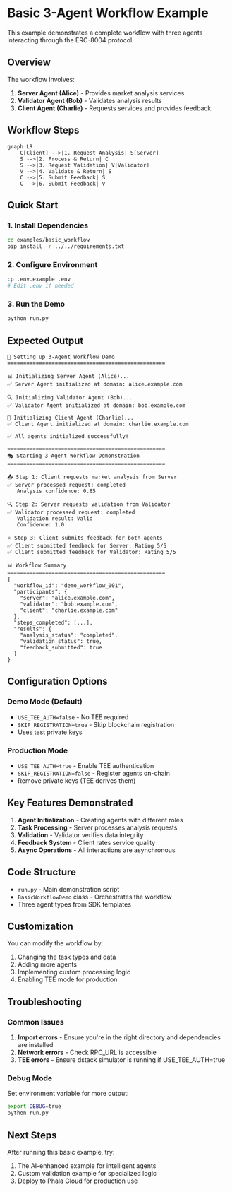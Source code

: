 # Basic 3-Agent Workflow Example

This example demonstrates a complete workflow with three agents interacting through the ERC-8004 protocol.

## Overview

The workflow involves:
1. **Server Agent (Alice)** - Provides market analysis services
2. **Validator Agent (Bob)** - Validates analysis results
3. **Client Agent (Charlie)** - Requests services and provides feedback

## Workflow Steps

```mermaid
graph LR
    C[Client] -->|1. Request Analysis| S[Server]
    S -->|2. Process & Return| C
    S -->|3. Request Validation| V[Validator]
    V -->|4. Validate & Return| S
    C -->|5. Submit Feedback| S
    C -->|6. Submit Feedback| V
```

## Quick Start

### 1. Install Dependencies
```bash
cd examples/basic_workflow
pip install -r ../../requirements.txt
```

### 2. Configure Environment
```bash
cp .env.example .env
# Edit .env if needed
```

### 3. Run the Demo
```bash
python run.py
```

## Expected Output

```
🚀 Setting up 3-Agent Workflow Demo
==================================================

📊 Initializing Server Agent (Alice)...
✅ Server Agent initialized at domain: alice.example.com

🔍 Initializing Validator Agent (Bob)...
✅ Validator Agent initialized at domain: bob.example.com

📝 Initializing Client Agent (Charlie)...
✅ Client Agent initialized at domain: charlie.example.com

✅ All agents initialized successfully!

==================================================
🎭 Starting 3-Agent Workflow Demonstration
==================================================

📤 Step 1: Client requests market analysis from Server
✅ Server processed request: completed
   Analysis confidence: 0.85

🔍 Step 2: Server requests validation from Validator
✅ Validator processed request: completed
   Validation result: Valid
   Confidence: 1.0

⭐ Step 3: Client submits feedback for both agents
✅ Client submitted feedback for Server: Rating 5/5
✅ Client submitted feedback for Validator: Rating 5/5

📊 Workflow Summary
==================================================
{
  "workflow_id": "demo_workflow_001",
  "participants": {
    "server": "alice.example.com",
    "validator": "bob.example.com",
    "client": "charlie.example.com"
  },
  "steps_completed": [...],
  "results": {
    "analysis_status": "completed",
    "validation_status": true,
    "feedback_submitted": true
  }
}
```

## Configuration Options

### Demo Mode (Default)
- `USE_TEE_AUTH=false` - No TEE required
- `SKIP_REGISTRATION=true` - Skip blockchain registration
- Uses test private keys

### Production Mode
- `USE_TEE_AUTH=true` - Enable TEE authentication
- `SKIP_REGISTRATION=false` - Register agents on-chain
- Remove private keys (TEE derives them)

## Key Features Demonstrated

1. **Agent Initialization** - Creating agents with different roles
2. **Task Processing** - Server processes analysis requests
3. **Validation** - Validator verifies data integrity
4. **Feedback System** - Client rates service quality
5. **Async Operations** - All interactions are asynchronous

## Code Structure

- `run.py` - Main demonstration script
- `BasicWorkflowDemo` class - Orchestrates the workflow
- Three agent types from SDK templates

## Customization

You can modify the workflow by:
1. Changing the task types and data
2. Adding more agents
3. Implementing custom processing logic
4. Enabling TEE mode for production

## Troubleshooting

### Common Issues

1. **Import errors** - Ensure you're in the right directory and dependencies are installed
2. **Network errors** - Check RPC_URL is accessible
3. **TEE errors** - Ensure dstack simulator is running if USE_TEE_AUTH=true

### Debug Mode

Set environment variable for more output:
```bash
export DEBUG=true
python run.py
```

## Next Steps

After running this basic example, try:
1. The AI-enhanced example for intelligent agents
2. Custom validation example for specialized logic
3. Deploy to Phala Cloud for production use